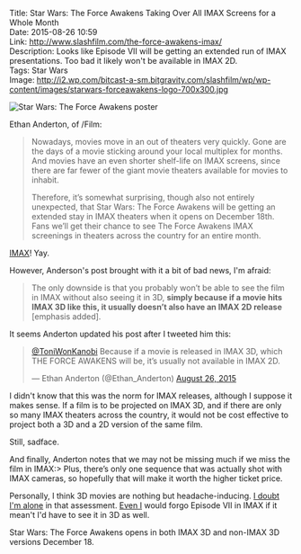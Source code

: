 Title: Star Wars: The Force Awakens Taking Over All IMAX Screens for a Whole Month  
Date: 2015-08-26 10:59  
Link: http://www.slashfilm.com/the-force-awakens-imax/  
Description: Looks like Episode VII will be getting an extended run of IMAX presentations. Too bad it likely won't be available in IMAX 2D.  
Tags: Star Wars  
Image: http://i2.wp.com/bitcast-a-sm.bitgravity.com/slashfilm/wp/wp-content/images/starwars-forceawakens-logo-700x300.jpg  

![Star Wars: The Force Awakens poster][1]

Ethan Anderton, of /Film:

> Nowadays, movies move in an out of theaters very quickly. Gone are the days of a movie sticking around your local multiplex for months. And movies have an even shorter shelf-life on IMAX screens, since there are far fewer of the giant movie theaters available for movies to inhabit.
>
> Therefore, it’s somewhat surprising, though also not entirely unexpected, that Star Wars: The Force Awakens will be getting an extended stay in IMAX theaters when it opens on December 18th. Fans we’ll get their chance to see The Force Awakens IMAX screenings in theaters across the country for an entire month.

[IMAX][2]! Yay.

However, Anderson's post brought with it a bit of bad news, I'm afraid:

> The only downside is that you probably won’t be able to see the film in IMAX without also seeing it in 3D, **simply because if a movie hits IMAX 3D like this, it usually doesn’t also have an IMAX 2D release** [emphasis added].

It seems Anderton updated his post after I tweeted him this:

<blockquote lang="en"><p lang="en" dir="ltr"><a href="https://twitter.com/ToniWonKanobi">@ToniWonKanobi</a> Because if a movie is released in IMAX 3D, which THE FORCE AWAKENS will be, it’s usually not available in IMAX 2D.</p>&mdash; Ethan Anderton (@Ethan_Anderton) <a href="https://twitter.com/Ethan_Anderton/status/636592401767919616">August 26, 2015</a></blockquote>

I didn't know that this was the norm for IMAX releases, although I suppose it makes sense. If a film is to be projected on IMAX 3D, and if there are only so many IMAX theaters across the country, it would not be cost effective to project both a 3D and a 2D version of the same film.

Still, sadface.

And finally, Anderton notes that we may not be missing much if we miss the film in IMAX:> Plus, there’s only one sequence that was actually shot with IMAX cameras, so hopefully that will make it worth the higher ticket price.

Personally, I think 3D movies are nothing but headache-inducing. [I doubt I'm alone][3] in that assessment. [Even I][4] would forgo Episode VII in IMAX if it mean't I'd have to see it in 3D as well.

Star Wars: The Force Awakens opens in both IMAX 3D and non-IMAX 3D versions December 18.

[1]: http://i2.wp.com/bitcast-a-sm.bitgravity.com/slashfilm/wp/wp-content/images/starwars-forceawakens-logo-700x300.jpg "'Star Wars: The Force Awakens' poster"
[2]: https://en.wikipedia.org/wiki/Imax "Wikipedia: IMAX"
[3]: http://lifehacker.com/5430492/focus-on-the-action-to-avoid-headaches-during-3d-movies "How to avoid headaches in 3D movies (pointless)"
[4]: /tags/Star%20Wars  "Posts tagged 'Star Wars'"
